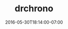 ---
title: "drchrono"
description: "I worked in-house as a graphic design and front-end developer for this indistry-leading EHR company. Projects involed web design, iOS design, front-end web development, Django development, customer-facing marketing and trade show displays."
date: "2016-05-30T18:14:00-07:00"
featured: false
gallery: 
  - 
    url: "/assets/images/onpatient-2.jpg"
    caption: null
  - 
    url: "/assets/images/onpatient-app.jpg"
    caption: null
  - 
    url: "/assets/images/onpatient-imac-1.jpg"
    caption: null
  - 
    url: "/assets/images/onpatient-iphone-1.jpg"
    caption: null
tags: "development,app,print,medical,startup"
---